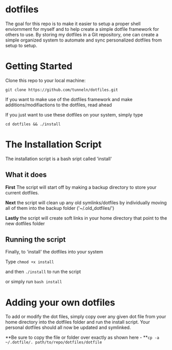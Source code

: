 # dotfiles

The goal for this repo is to make it easier to setup a proper shell enviornment
for myself and to help create a simple dotfile framework for others to use.
By storing my dotfiles in a Git repository, one can create a simple organized system
to automate and sync personalized dotfiles from setup to setup.

# Getting Started
Clone this repo to your local machine:

`git clone https://github.com/tunneln/dotfiles.git`

If you want to make use of the dotfiles framework and make additions/modifiactions to the dotfiles, read ahead

If you just want to use these dotfiles on your system, simply type

`cd dotfiles && ./install`

# The Installation Script
The installation script is a bash sript called 'install'

## What it does
**First** The script will start off by making a backup directory to store your current dotfiles.

**Next** the script will clean up any old symlinks/dotfiles by individually moving all of them into the backup folder ('~/.old_dotfiles/')

**Lastly** the script will create soft links in your home directory that point to the new dotfiles folder

## Running the script
Finally, to 'install' the dotfiles into your system

Type `chmod +x install`

and then `./install` to run the script

or simply run `bash install`

# Adding your own dotfiles
To add or modify the dot files, simply copy over any given dot file from your home directory into the dotfiles folder and run the install script. Your personal dotfiles should all now be updated and symlinked.

**Be sure to copy the file or folder over exactly as shown here - **` cp -a ~/.dotfile/. path/to/repo/dotfiles/dotfile `

